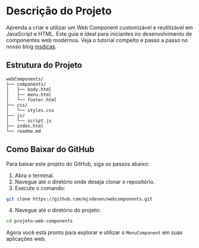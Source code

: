# Descrição do Projeto

Aprenda a criar e utilizar um Web Component customizável e reutilizável em JavaScript e HTML. Este guia é ideal para iniciantes no desenvolvimento de componentes web modernos. Veja o tutorial compelto e passo a passo no nosso blog [msdicas](https://msdicas.com.br/como-criar-webcomponent-reutilizavel-em-javascript/).


## Estrutura do Projeto

```
webComponents/
├── components/
│   ├── body.html
│   ├── menu.html
│   └── footer.html
├── css/
│   └── styles.css
├── js/
│   └── script.js
├── index.html
└── readme.md
```

## Como Baixar do GitHub

Para baixar este projeto do GitHub, siga os passos abaixo:

1. Abra o terminal.
2. Navegue até o diretório onde deseja clonar o repositório.
3. Execute o comando:

```sh
git clone https://github.com/mjsdesen/webcomponents.git
```

4. Navegue até o diretório do projeto:

```sh
cd projeto-web-components
```

Agora você está pronto para explorar e utilizar o `MenuComponent` em suas aplicações web.
